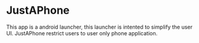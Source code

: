 # JustAPhone

This app is a android launcher, this launcher is intented to simplify the user UI. JustAPhone restrict users to user only phone application.
